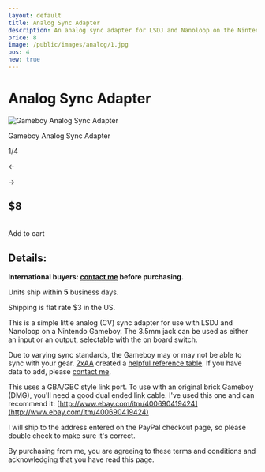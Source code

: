 ```yaml
---
layout: default
title: Analog Sync Adapter
description: An analog sync adapter for LSDJ and Nanoloop on the Nintendo Gameboy to sync with korg volca and other analog sync hardware.
price: 8
image: /public/images/analog/1.jpg
pos: 4
new: true
---
```

# Analog Sync Adapter

<div class="gallery">
	<img src="{{ site.baseurl }}public/images/analog/1.jpg" alt="Gameboy Analog Sync Adapter" id="gallery_image" onclick="cycle(1); return false;">
	<p id="gallery_subtitle">Gameboy Analog Sync Adapter</p>
	<p id="gallery_pos_text">1/4</p>
	<div id="gallery_nav">
		<p id="gallery_nav_left" onclick="cycle(0); return false;">←</p>
		<p id="gallery_nav_right" onclick="cycle(1); return false;">→</p>
	</div>
</div>

## $8

<table>
  <form id="paypal" target="paypal" action="https://www.paypal.com/cgi-bin/webscr" method="post">
  <input type="hidden" name="cmd" value="_s-xclick">
  <input type="hidden" name="hosted_button_id" value="XX7SM3UNHZD2W">
  </form>
</table>

<div class="addToCart noselect" onclick="addToCart()">
  Add to cart
</div>

## Details:

**International buyers: [contact me](mailto:bro@catskull.net) before purchasing.**

Units ship within **5** business days.

Shipping is flat rate $3 in the US.

This is a simple little analog (CV) sync adapter for use with LSDJ and Nanoloop on a Nintendo Gameboy. The 3.5mm jack can be used as either an input or an output, selectable with the on board switch.

Due to varying sync standards, the Gameboy may or may not be able to sync with your gear. [2xAA](http://2xaa.fm/) created a [helpful reference table](https://docs.google.com/spreadsheets/d/1Zp8QNA-DvxcDrwfsfiOStrkqZFRB77vNtZBtJJFJ-xM/edit#gid=0). If you have data to add, please [contact me](mailto:bro@catskull.net).

This uses a GBA/GBC style link port. To use with an original brick Gameboy (DMG), you'll need a good dual ended link cable. I've used this one and can recommend it: [http://www.ebay.com/itm/400690419424](http://www.ebay.com/itm/400690419424)

I will ship to the address entered on the PayPal checkout page, so please double check to make sure it's correct.

By purchasing from me, you are agreeing to these terms and conditions and acknowledging that you have read this page.

<script src="https://ajax.googleapis.com/ajax/libs/jquery/2.2.2/jquery.min.js"></script>
<script src="{{ site.baseurl }}public/js/analogsyncgallery.js"></script>

